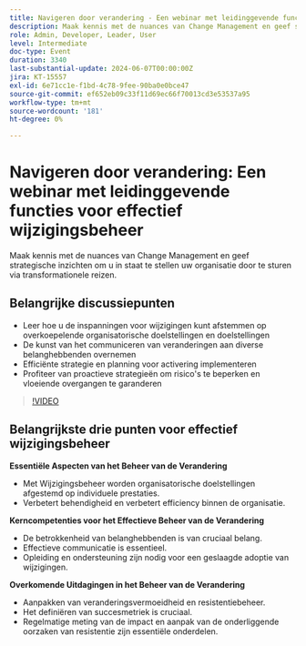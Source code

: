 ```yaml
---
title: Navigeren door verandering - Een webinar met leidinggevende functies voor effectief wijzigingsbeheer
description: Maak kennis met de nuances van Change Management en geef strategische inzichten om u in staat te stellen uw organisatie door te sturen via transformationele reizen.
role: Admin, Developer, Leader, User
level: Intermediate
doc-type: Event
duration: 3340
last-substantial-update: 2024-06-07T00:00:00Z
jira: KT-15557
exl-id: 6e71cc1e-f1bd-4c78-9fee-90ba0e0bce47
source-git-commit: ef652eb09c33f11d69ec66f70013cd3e53537a95
workflow-type: tm+mt
source-wordcount: '181'
ht-degree: 0%

---
```


# Navigeren door verandering: Een webinar met leidinggevende functies voor effectief wijzigingsbeheer

Maak kennis met de nuances van Change Management en geef strategische inzichten om u in staat te stellen uw organisatie door te sturen via transformationele reizen.

## Belangrijke discussiepunten

* Leer hoe u de inspanningen voor wijzigingen kunt afstemmen op overkoepelende organisatorische doelstellingen en doelstellingen
* De kunst van het communiceren van veranderingen aan diverse belanghebbenden overnemen
* Efficiënte strategie en planning voor activering implementeren
* Profiteer van proactieve strategieën om risico&#39;s te beperken en vloeiende overgangen te garanderen

>[!VIDEO](https://video.tv.adobe.com/v/3429286/?learn=on)

## Belangrijkste drie punten voor effectief wijzigingsbeheer

**Essentiële Aspecten van het Beheer van de Verandering**

* Met Wijzigingsbeheer worden organisatorische doelstellingen afgestemd op individuele prestaties.
* Verbetert behendigheid en verbetert efficiency binnen de organisatie.

**Kerncompetenties voor het Effectieve Beheer van de Verandering**

* De betrokkenheid van belanghebbenden is van cruciaal belang.
* Effectieve communicatie is essentieel.
* Opleiding en ondersteuning zijn nodig voor een geslaagde adoptie van wijzigingen.

**Overkomende Uitdagingen in het Beheer van de Verandering**

* Aanpakken van veranderingsvermoeidheid en resistentiebeheer.
* Het definiëren van succesmetriek is cruciaal.
* Regelmatige meting van de impact en aanpak van de onderliggende oorzaken van resistentie zijn essentiële onderdelen.
